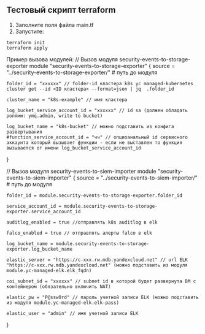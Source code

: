 ## Тестовый скрипт terraform 


1) Заполните поля файла main.tf
2) Запустите:

```
terraform init
terraform apply
```

Пример вызова модулей:
// Вызов модуля security-events-to-storage-exporter
module "security-events-to-storage-exporter" {
    source = "../security-events-to-storage-exporter/" # путь до модуля

    folder_id = "xxxxxx" // folder-id кластера k8s yc managed-kubernetes cluster get --id <ID кластера> --format=json | jq  .folder_id

    cluster_name = "k8s-example" // имя кластера

    log_bucket_service_account_id = "xxxxxx" // id sa (должен обладать ролями: ymq.admin, write to bucket)
    
    log_bucket_name = "k8s-bucket" // можно подставить из конфига развертывания
    #function_service_account_id = "чч" // опциоанальный id сервисного аккаунта который вызывает функции - если не выставлен то функция вызывается от имени log_bucket_service_account_id
}


// Вызов модуля security-events-to-siem-importer
module "security-events-to-siem-importer" {
    source = "../security-events-to-siem-importer/" # путь до модуля

    folder_id = module.security-events-to-storage-exporter.folder_id 
    
    service_account_id = module.security-events-to-storage-exporter.service_account_id
    
    auditlog_enabled = true //отправлять k8s auditlog в elk
    
    falco_enabled = true // отправлять алерты falco в elk 

    log_bucket_name = module.security-events-to-storage-exporter.log_bucket_name

    elastic_server = "https://c-xxx.rw.mdb.yandexcloud.net" // url ELK "https://c-xxx.rw.mdb.yandexcloud.net" (можно подставить из модуля module.yc-managed-elk.elk_fqdn)

    coi_subnet_id = "xxxxxx" // subnet id в которой будет развернута ВМ с контейнером (обязательно включить NAT)

    elastic_pw = "P@ssw0rd" // пароль учетной записи ELK (можно подставить из модуля module.yc-managed-elk.elk-pass)
    
    elastic_user = "admin" // имя учетной записи ELK
}
